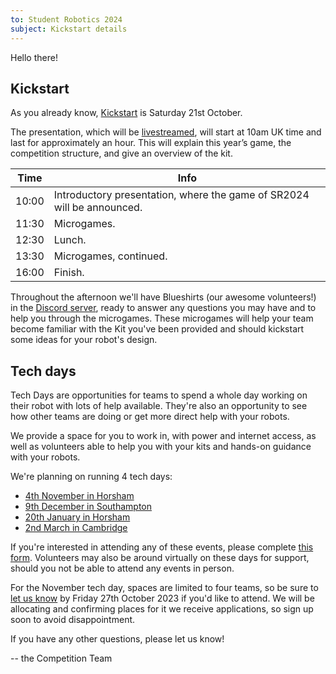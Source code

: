 ```yaml
---
to: Student Robotics 2024
subject: Kickstart details
---
```


Hello there!

## Kickstart

As you already know, [Kickstart][kickstart] is Saturday 21st October.

The presentation, which will be [livestreamed][livestream], will
start at 10am UK time and last for approximately an hour. This will explain this
year’s game, the competition structure, and give an overview of the kit.


| Time  | Info |
|-------|------|
| 10:00 | Introductory presentation, where the game of SR2024 will be announced. |
| 11:30 | Microgames. |
| 12:30 | Lunch. |
| 13:30 | Microgames, continued. |
| 16:00 | Finish. |

Throughout the afternoon we'll have Blueshirts (our awesome volunteers!) in the [Discord server][discord], ready to answer any questions you may have and to help you through the microgames.
These microgames will help your team become familiar with the Kit you've been provided and should kickstart some ideas for your robot's design.

## Tech days

Tech Days are opportunities for teams to spend a whole day working on their
robot with lots of help available. They're also an opportunity to see how other
teams are doing or get more direct help with your robots.

We provide a space for you to work in, with power and internet access, as well
as volunteers able to help you with your kits and hands-on guidance with your
robots.

We're planning on running 4 tech days:

- [4th November in Horsham](https://studentrobotics.org/events/sr2024/horsham-tech-day-november)
- [9th December in Southampton](https://studentrobotics.org/events/sr2024/southampton-tech-day-december)
- [20th January in Horsham](https://studentrobotics.org/events/sr2024/horsham-tech-day-january)
- [2nd March in Cambridge](https://studentrobotics.org/events/sr2024/cambridge-tech-day-march)

If you're interested in attending any of these events, please complete [this form][tech-day-signup]. Volunteers may also be around virtually on these days for support, should you not be able to attend any events in person.

For the November tech day, spaces are limited to four teams, so be sure to [let us know][tech-day-signup]
by Friday 27th October 2023 if you'd like to attend. We will be allocating and
confirming places for it we receive applications, so sign up soon to avoid
disappointment.


If you have any other questions, please let us know!

-- the Competition Team

[kickstart]: https://studentrobotics.org/events/sr2024/virtual-kickstart/
[livestream]: https://www.youtube.com/watch?v=sQeEEVy9zvM
[discord]: https://studentrobotics.org/docs/team_admin/discord
[tech-day-signup]: https://forms.gle/orwWr8DBkMg2CVTf9
